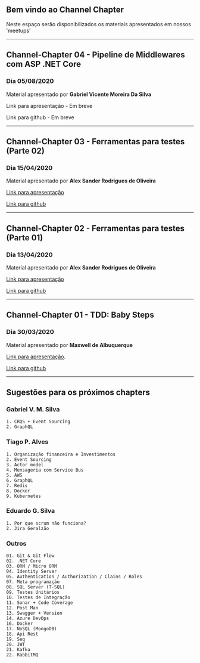 ## Bem vindo ao Channel Chapter

Neste espaço serão disponibilizados os materiais apresentados em nossos 'meetups'

---

## Channel-Chapter 04 - Pipeline de Middlewares com ASP .NET Core
### Dia 05/08/2020

Material apresentado por **Gabriel Vicente Moreira Da Silva**

Link para apresentação - Em breve

Link para github - Em breve

---

## Channel-Chapter 03 - Ferramentas para testes (Parte 02)
### Dia 15/04/2020

Material apresentado por **Alex Sander Rodrigues de Oliveira**

[Link para apresentação](https://youtu.be/z87hEuv4628)

[Link para github](https://github.com/channel-chapter/chapter-03-ferramentas-testes-p2)

---

## Channel-Chapter 02 - Ferramentas para testes (Parte 01)
### Dia 13/04/2020

Material apresentado por **Alex Sander Rodrigues de Oliveira**

[Link para apresentação](https://youtu.be/WBYmD-bZ3IY)

[Link para github](https://github.com/channel-chapter/chapter-02-ferramentas-testes)

---

## Channel-Chapter 01 - TDD: Baby Steps
### Dia 30/03/2020

Material apresentado por **Maxwell de Albuquerque**

[Link para apresentação](https://youtu.be/RddTM2ff9lA).

[Link para github](https://github.com/channel-chapter/chapter-01-tdd-baby-steps)

---

## Sugestões para os próximos chapters

### Gabriel V. M. Silva
	1. CRQS + Event Sourcing
	2. GraphQL
	
### Tiago P. Alves
	1. Organização financeira e Investimentos
	2. Event Sourcing
	3. Actor model
	4. Mensageria com Service Bus
	5. AWS
	6. GraphQL
	7. Redis
	8. Docker
	9. Kubernetes

### Eduardo G. Silva
	1. Por que scrum não funciona?
	2. Jira Geralzão 

### Outros
	01. Git & Git Flow
	02. .NET Core
	03. ORM / Micro ORM
	04. Identity Server
	05. Authentication / Authorization / Clains / Roles
	07. Meta programação
	08. SQL Server (T-SQL)
	09. Testes Unitários
	10. Testes de Integração
	11. Sonar + Code Coverage
	12. Post Man
	13. Swagger + Version
	14. Azure DevOps
	16. Docker
	17. NoSQL (MongoDB)
	18. Api Rest
	19. Seq
	20. JWT
	21. Kafka
	22. RabbitMQ
